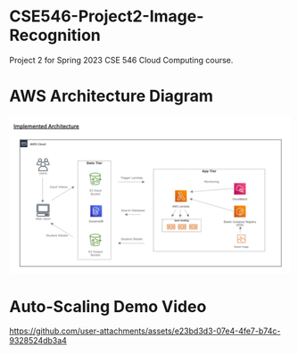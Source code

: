 # CSE546-Project2-Image-Recognition
Project 2 for Spring 2023 CSE 546 Cloud Computing course.

# AWS Architecture Diagram

![Architecture Implemented](./CC_2.png)

# Auto-Scaling Demo Video

https://github.com/user-attachments/assets/e23bd3d3-07e4-4fe7-b74c-9328524db3a4

